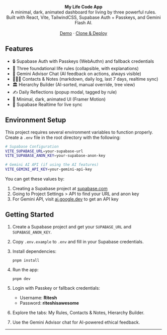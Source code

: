<div align="center"><strong>My Life Code App</strong></div>
<div align="center">A minimal, dark, animated dashboard for living by three powerful rules.</div>
<div align="center">Built with React, Vite, TailwindCSS, Supabase Auth + Passkeys, and Gemini Flash AI.</div>
<br />
<div align="center">
<a href="https://next-admin-dash.vercel.app/">Demo</a>
<span> · </span>
<a href="https://vercel.com/templates/next.js/admin-dashboard-tailwind-postgres-react-nextjs">Clone & Deploy</a>
<span>
</div>

## Features

- 🔒 Supabase Auth with Passkeys (WebAuthn) and fallback credentials
- 🧠 Three foundational life rules (collapsible, with explanations)
- 🤖 Gemini Advisor Chat (AI feedback on actions, always visible)
- 🧑‍🤝‍🧑 Contacts & Notes (markdown, daily log, last 7 days, realtime sync)
- 🏛️ Hierarchy Builder (AI-sorted, manual override, tree view)
- ✍️ Daily Reflections (popup modal, tagged by rule)
- 🎨 Minimal, dark, animated UI (Framer Motion)
- 🔄 Supabase Realtime for live sync

## Environment Setup

This project requires several environment variables to function properly. Create a `.env` file in the root directory with the following:

```bash
# Supabase Configuration
VITE_SUPABASE_URL=your-supabase-url
VITE_SUPABASE_ANON_KEY=your-supabase-anon-key

# Gemini AI API (if using the AI features)
VITE_GEMINI_API_KEY=your-gemini-api-key
```

You can get these values by:
1. Creating a Supabase project at [supabase.com](https://supabase.com)
2. Going to Project Settings > API to find your URL and anon key
3. For Gemini API, visit [ai.google.dev](https://ai.google.dev) to get an API key

## Getting Started

1. Create a Supabase project and get your `SUPABASE_URL` and `SUPABASE_ANON_KEY`.
2. Copy `.env.example` to `.env` and fill in your Supabase credentials.
3. Install dependencies:

   ```
   pnpm install
   ```

4. Run the app:

   ```
   pnpm dev
   ```

5. Login with Passkey or fallback credentials:
   - Username: **Ritesh**
   - Password: **riteshisawesome**

6. Explore the tabs: My Rules, Contacts & Notes, Hierarchy Builder.

7. Use the Gemini Advisor chat for AI-powered ethical feedback.

---
